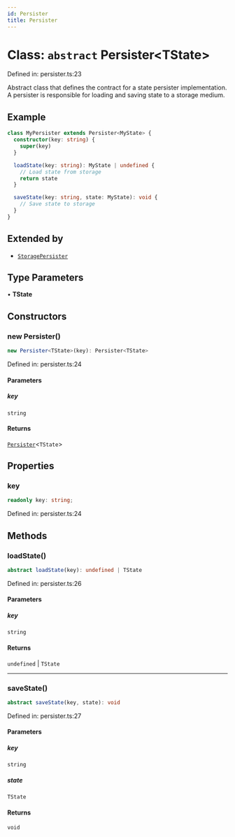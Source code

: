 ```yaml
---
id: Persister
title: Persister
---
```


<!-- DO NOT EDIT: this page is autogenerated from the type comments -->

# Class: `abstract` Persister\<TState\>

Defined in: persister.ts:23

Abstract class that defines the contract for a state persister implementation.
A persister is responsible for loading and saving state to a storage medium.

## Example

```ts
class MyPersister extends Persister<MyState> {
  constructor(key: string) {
    super(key)
  }

  loadState(key: string): MyState | undefined {
    // Load state from storage
    return state
  }

  saveState(key: string, state: MyState): void {
    // Save state to storage
  }
}
```

## Extended by

- [`StoragePersister`](../storagepersister.md)

## Type Parameters

• **TState**

## Constructors

### new Persister()

```ts
new Persister<TState>(key): Persister<TState>
```

Defined in: persister.ts:24

#### Parameters

##### key

`string`

#### Returns

[`Persister`](../persister.md)\<`TState`\>

## Properties

### key

```ts
readonly key: string;
```

Defined in: persister.ts:24

## Methods

### loadState()

```ts
abstract loadState(key): undefined | TState
```

Defined in: persister.ts:26

#### Parameters

##### key

`string`

#### Returns

`undefined` \| `TState`

***

### saveState()

```ts
abstract saveState(key, state): void
```

Defined in: persister.ts:27

#### Parameters

##### key

`string`

##### state

`TState`

#### Returns

`void`
